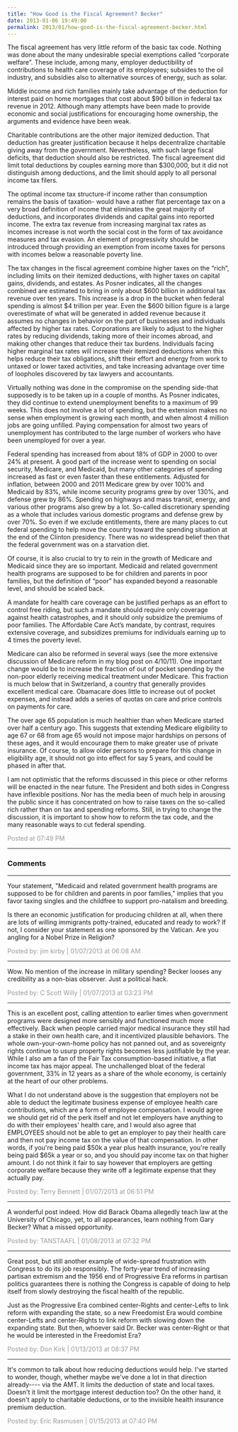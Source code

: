 ```yaml
---
title: "How Good is the Fiscal Agreement? Becker"
date: 2013-01-06 19:49:00
permalink: 2013/01/how-good-is-the-fiscal-agreement-becker.html
---
```

The fiscal agreement has very little reform of the basic tax
code. Nothing was done about the many undesirable special exemptions called “corporate welfare”. These include, among many,
employer deductibility of contributions to health care coverage of its employees;
subsides to the oil industry, and subsidies also to alternative sources of
energy, such as solar.

Middle income and rich families mainly take advantage of the
deduction for interest paid on home mortgages that cost about $90 billion in federal
tax revenue in 2012. Although many attempts have been made to provide economic
and social justifications for encouraging home ownership, the arguments and
evidence have been weak.

Charitable contributions are the other major itemized
deduction. That deduction has greater justification because it helps
decentralize charitable giving away from the government. Nevertheless, with
such large fiscal deficits, that deduction should also be restricted. The
fiscal agreement did limit total deductions by couples earning more than $300,000,
but it did not distinguish among deductions, and the limit should apply to all personal income
tax filers.

The optimal income tax structure-if income rather than
consumption remains the basis of taxation- would have a rather flat percentage
tax on a very broad definition of income that eliminates the great majority of
deductions, and incorporates dividends and capital gains into reported income. The
extra tax revenue from increasing marginal tax rates as incomes increase is not worth the social cost in
the form of tax avoidance measures and tax evasion. An element of progressivity
should be introduced through providing an exemption from income taxes for persons
with incomes below a reasonable poverty line.

The tax changes in the fiscal agreement combine higher taxes
on the “rich”, including limits on their itemized deductions, with higher taxes
on capital gains, dividends, and estates. As Posner indicates, all the changes
combined are estimated to bring in only about $600 billion in additional tax
revenue over ten years. This increase is a drop in the bucket when federal
spending is almost $4 trillion per year. Even the $600 billion figure is a
large overestimate of what will be generated in added revenue because it
assumes no changes in behavior on the part of businesses and individuals affected
by higher tax rates. Corporations are likely to adjust to the higher rates by
reducing dividends, taking more of their incomes abroad, and making other
changes that reduce their tax burdens. Individuals facing higher marginal tax
rates will increase their itemized deductions when this helps reduce their tax obligations,
shift their effort and energy from work to untaxed or lower taxed activities,
and take increasing advantage over time of loopholes discovered by tax lawyers
and accountants.

Virtually nothing was done in the compromise on the spending
side-that supposedly is to be taken up in a couple of months. As Posner
indicates, they did continue to extend unemployment benefits to a maximum of 99
weeks. This does not involve a lot of spending, but the extension makes no
sense when employment is growing each month, and when almost 4 million jobs are
going unfilled. Paying compensation for almost two years of unemployment has
contributed to the large number of workers who have been unemployed for over a
year.

Federal spending has increased from about 18% of GDP in 2000
to over 24% at present. A good part of the increase went to spending on social
security, Medicare, and Medicaid, but many other categories of spending
increased as fast or even faster than these entitlements. Adjusted for
inflation, between 2000 and 2011 Medicare grew by over 100% and Medicaid by 83%,
while income security programs grew by over 130%, and defense grew by 86%.
Spending on highways and mass transit, energy, and various other programs also
grew by a lot. So-called discretionary spending as a whole that includes
various domestic programs and defense grew by over 70%.
So even if we exclude entitlements, there are many places to cut federal
spending to help move the country toward the spending situation at the end of
the Clinton presidency. There was no widespread belief then that the federal
government was on a starvation diet.

Of course, it is also crucial to try to rein in the growth
of Medicare and Medicaid since they are so important. Medicaid and related
government health programs are supposed to be for children and parents in poor
families, but the definition of “poor” has expanded beyond a reasonable level,
and should be scaled back.

A mandate for health care coverage can be justified perhaps
as an effort to control free riding, but such a mandate should require only
coverage against health catastrophes, and it should only subsidize the premiums
of poor families. The Affordable Care Act’s mandate, by contrast, requires
extensive coverage, and subsidizes premiums for individuals earning up to 4
times the poverty level.

Medicare can also be reformed in several ways (see the more
extensive discussion of Medicare reform in my blog post on 4/10/11). One important
change would be to increase the fraction of out of pocket spending by the non-poor
elderly receiving medical treatment under Medicare. This fraction is much below
that in Switzerland, a country that generally provides excellent medical care.
Obamacare does little to increase out of pocket expenses, and instead adds a
series of quotas on care and price controls on payments for care.

The over age 65 population is much healthier than when
Medicare started over half a century ago. This suggests that extending Medicare
eligibility to age 67 or 68 from age 65 would not impose major hardships on
persons of these ages, and it would encourage them to make greater use of
private insurance. Of course, to allow older persons to prepare for this change
in eligibility age, it should not go into effect for say 5 years, and could be
phased in after that.

I am not optimistic that the reforms discussed in this piece
or other reforms will be enacted in the near future. The President and
both sides in Congress have inflexible positions. Nor has the media been of
much help in arousing the public since it has concentrated on how to raise
taxes on the so-called rich rather than on tax and spending reforms. Still,
in trying to change the discussion, it is important to show how to reform the
tax code, and the many reasonable ways to cut federal spending.

<span style="color:#999">Posted at 07:49 PM</span>

<!-- more -->

---

### Comments

---

Your statement, "Medicaid and related government health programs are supposed to be for children and parents in poor families," implies that you favor taxing singles and the childfree to support pro-natalism and breeding. 

Is there an economic justification for producing children at all, when there are lots of willing immigrants potty-trained, educated and ready to work? If not, I consider your statement as one sponsored by the Vatican. Are you angling for a Nobel Prize in Religion?

<span style="color:#999">Posted by: jim kirby | 01/07/2013 at 06:08 AM</span>

---

Wow. No mention of the increase in military spending? Becker looses any credibility as a non-bias observer. Just a political hack. 

<span style="color:#999">Posted by: C Scott Willy | 01/07/2013 at 03:23 PM</span>

---

This is an excellent post, calling attention to earlier times when government programs were designed more sensibly and functioned much more effectively.  Back when people carried major medical insurance they still had a stake in their own health care, and it incentivized plausible behaviors.  The whole own-your-own-home policy has not panned out, and as sovereignty rights continue to usurp property rights becomes less justifiable by the year.  While I also am a fan of the Fair Tax consumption-based initiative, a flat income tax has major appeal.  The unchallenged bloat of the federal government, 33% in 12 years as a share of the whole economy, is certainly at the heart of our other problems.

What I do not understand above is the suggestion that employers not be able to deduct the legitimate business expense of employee health care contributions, which are a form of employee compensation.  I would agree we should get rid of the perk itself and not let employers have anything to do with their employees' health care, and I would also agree that EMPLOYEES should not be able to get an employer to pay their health care and then not pay income tax on the value of that compensation.  In other words, if you're being paid $50k a year plus health insurance, you're really being paid $65k a year or so, and you should pay income tax on that higher amount.  I do not think it fair to say however that employers are getting corporate welfare because they write off a legitimate expense that they actually pay.


<span style="color:#999">Posted by: Terry Bennett | 01/07/2013 at 06:51 PM</span>

---

A wonderful post indeed.  How did Barack Obama allegedly teach law at the University of Chicago, yet, to all appearances, learn nothing from Gary Becker?  What a missed opportunity.

<span style="color:#999">Posted by: TANSTAAFL | 01/08/2013 at 07:32 PM</span>

---

Great post, but still another example of wide-spread frustration with Congress to do its job responsibly. The forty-year trend of increasing partisan extremism and the 1956 end of Progressive Era reforms in partisan politics guarantees there is nothing the Congress is capable of doing to help itself from slowly destroying the fiscal health of the republic.

Just as the Progressive Era combined center-Rights and center-Lefts to link reform with expanding the state, so a new Freedomist Era would combine center-Lefts and center-Rights to link reform with slowing down the expanding state. But then, whoever said Dr. Becker was center-Right or that he would be interested in the Freedomist Era?

<span style="color:#999">Posted by: Don Kirk | 01/13/2013 at 08:37 PM</span>

---

   It's common to talk about how reducing deductions would help. I've started to wonder, though, whether maybe we've done a lot in that direction already---- via the AMT. It limits the deduction of state and local taxes. Doesn't it limit the mortgage interest deduction too? On the other hand, it doesn't apply to charitable deductions, or to the invisible health insurance premium deduction.  

<span style="color:#999">Posted by: Eric Rasmusen | 01/15/2013 at 07:40 PM</span>
